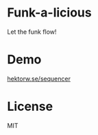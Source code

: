 Funk-a-licious
==============

Let the funk flow!

# Demo
[hektorw.se/sequencer](http://hektorw.se/sequencer)

# License
MIT

